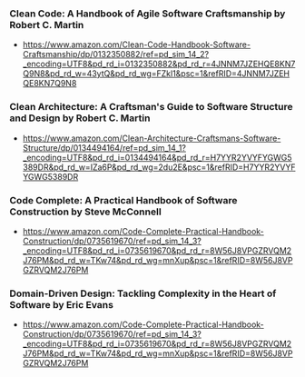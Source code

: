 ### Clean Code: A Handbook of Agile Software Craftsmanship by Robert C. Martin
- https://www.amazon.com/Clean-Code-Handbook-Software-Craftsmanship/dp/0132350882/ref=pd_sim_14_2?_encoding=UTF8&pd_rd_i=0132350882&pd_rd_r=4JNNM7JZEHQE8KN7Q9N8&pd_rd_w=43ytQ&pd_rd_wg=FZkl1&psc=1&refRID=4JNNM7JZEHQE8KN7Q9N8

### Clean Architecture: A Craftsman's Guide to Software Structure and Design by Robert C. Martin
- https://www.amazon.com/Clean-Architecture-Craftsmans-Software-Structure/dp/0134494164/ref=pd_sim_14_1?_encoding=UTF8&pd_rd_i=0134494164&pd_rd_r=H7YYR2YVYFYGWG5389DR&pd_rd_w=IZa6P&pd_rd_wg=2du2E&psc=1&refRID=H7YYR2YVYFYGWG5389DR

### Code Complete: A Practical Handbook of Software Construction by Steve McConnell
- https://www.amazon.com/Code-Complete-Practical-Handbook-Construction/dp/0735619670/ref=pd_sim_14_3?_encoding=UTF8&pd_rd_i=0735619670&pd_rd_r=8W56J8VPGZRVQM2J76PM&pd_rd_w=TKw74&pd_rd_wg=mnXup&psc=1&refRID=8W56J8VPGZRVQM2J76PM

### Domain-Driven Design: Tackling Complexity in the Heart of Software by Eric Evans
- https://www.amazon.com/Code-Complete-Practical-Handbook-Construction/dp/0735619670/ref=pd_sim_14_3?_encoding=UTF8&pd_rd_i=0735619670&pd_rd_r=8W56J8VPGZRVQM2J76PM&pd_rd_w=TKw74&pd_rd_wg=mnXup&psc=1&refRID=8W56J8VPGZRVQM2J76PM
